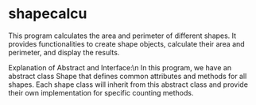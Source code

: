 # shapecalcu
This program calculates the area and perimeter of different shapes. It provides functionalities to create shape objects, calculate their area and perimeter, and display the results.

Explanation of Abstract and Interface:\n
In this program, we have an abstract class Shape that defines common attributes and methods for all shapes. Each shape class will inherit from this abstract class and provide their own implementation for specific counting methods.
